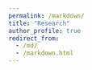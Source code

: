 ```yaml
---
permalink: /markdown/
title: "Research"
author_profile: true
redirect_from: 
  - /md/
  - /markdown.html
---
```

